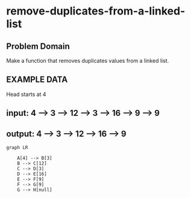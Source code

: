 # remove-duplicates-from-a-linked-list

## Problem Domain

Make a function that removes duplicates values from a linked list.

## EXAMPLE DATA

Head starts at 4

## input: 4 --> 3 --> 12 --> 3 --> 16 --> 9 --> 9

## output: 4 --> 3 --> 12 --> 16 --> 9

```mermaid
graph LR
                
    A[4] --> B[3]
    B --> C[12]
    C --> D[3]
    D --> E[16]
    E --> F[9]
    F --> G[9] 
    G --> H[null]
```
